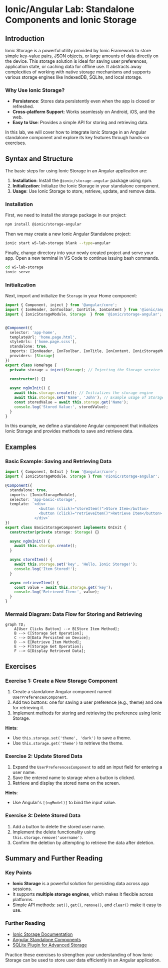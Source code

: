 # Ionic/Angular Lab: Standalone Components and Ionic Storage

## Introduction
Ionic Storage is a powerful utility provided by Ionic Framework to store simple key-value pairs, JSON objects, or large amounts of data directly on the device. This storage solution is ideal for saving user preferences, application state, or caching data for offline use. It abstracts away complexities of working with native storage mechanisms and supports various storage engines like IndexedDB, SQLite, and local storage.

### Why Use Ionic Storage?
- **Persistence**: Stores data persistently even when the app is closed or refreshed.
- **Cross-platform Support**: Works seamlessly on Android, iOS, and the web.
- **Easy to Use**: Provides a simple API for storing and retrieving data.

In this lab, we will cover how to integrate Ionic Storage in an Angular standalone component and explore its key features through hands-on exercises.

## Syntax and Structure
The basic steps for using Ionic Storage in an Angular application are:
1. **Installation**: Install the `@ionic/storage-angular` package using npm.
2. **Initialization**: Initialize the Ionic Storage in your standalone component.
3. **Usage**: Use Ionic Storage to store, retrieve, update, and remove data.

### Installation
First, we need to install the storage package in our project:

```bash
npm install @ionic/storage-angular
```
Then we may create a new Ionic Angular Standalone project:

```bash
ionic start w5-lab-storage blank --type=angular 
```
Finally, change directory into your newly created project and serve your app. Open a new terminal in VS Code to continue issuing bash commands.

```bash
cd w5-lab-storage
ionic serve
```
### Initialization
Next, import and initialize the `Storage` in your Home component:

```typescript
import { Component, inject } from '@angular/core';
import { IonHeader, IonToolbar, IonTitle, IonContent } from '@ionic/angular/standalone';
import { IonicStorageModule, Storage  } from '@ionic/storage-angular';


@Component({
  selector: 'app-home',
  templateUrl: 'home.page.html',
  styleUrls: ['home.page.scss'],
  standalone: true,
  imports: [IonHeader, IonToolbar, IonTitle, IonContent, IonicStorageModule],
  providers: [Storage]
})
export class HomePage {
  private storage = inject(Storage); // Injecting the Storage service
  
  constructor() {}

  async ngOnInit() {
    await this.storage.create(); // Initializes the storage engine
    await this.storage.set('Name', 'John'); // Example usage of Storage
    const storedValue = await this.storage.get('Name');
    console.log('Stored Value:', storedValue);
  }
}
```

In this example, we define a standalone Angular component that initializes Ionic Storage and provides methods to save and retrieve data.

## Examples

### Basic Example: Saving and Retrieving Data

```typescript
import { Component, OnInit } from '@angular/core';
import { IonicStorageModule, Storage } from '@ionic/storage-angular';

@Component({
  standalone: true,
  imports: [IonicStorageModule],
  selector: 'app-basic-storage',
  template: `<div>
               <button (click)="storeItem()">Store Item</button>
               <button (click)="retrieveItem()">Retrieve Item</button>
             </div>`
})
export class BasicStorageComponent implements OnInit {
  constructor(private storage: Storage) {}

  async ngOnInit() {
    await this.storage.create();
  }

  async storeItem() {
    await this.storage.set('key', 'Hello, Ionic Storage!');
    console.log('Item Stored!');
  }

  async retrieveItem() {
    const value = await this.storage.get('key');
    console.log('Retrieved Item:', value);
  }
}
```

### Mermaid Diagram: Data Flow for Storing and Retrieving
```mermaid
graph TD;
    A[User Clicks Button] --> B[Store Item Method];
    B --> C[Storage Set Operation];
    C --> D[Data Persisted on Device];
    D --> E[Retrieve Item Method];
    E --> F[Storage Get Operation];
    F --> G[Display Retrieved Data];
```

## Exercises

### Exercise 1: Create a New Storage Component
1. Create a standalone Angular component named `UserPreferencesComponent`.
2. Add two buttons: one for saving a user preference (e.g., theme) and one for retrieving it.
3. Implement methods for storing and retrieving the preference using Ionic Storage.

**Hints**:
- Use `this.storage.set('theme', 'dark')` to save a theme.
- Use `this.storage.get('theme')` to retrieve the theme.

### Exercise 2: Update Stored Data
1. Expand the `UserPreferencesComponent` to add an input field for entering a user name.
2. Save the entered name to storage when a button is clicked.
3. Retrieve and display the stored name on the screen.

**Hints**:
- Use Angular's `[(ngModel)]` to bind the input value.

### Exercise 3: Delete Stored Data
1. Add a button to delete the stored user name.
2. Implement the delete functionality using `this.storage.remove('username')`.
3. Confirm the deletion by attempting to retrieve the data after deletion.

## Summary and Further Reading

### Key Points
- **Ionic Storage** is a powerful solution for persisting data across app sessions.
- It supports **multiple storage engines**, which makes it flexible across platforms.
- Simple API methods: `set()`, `get()`, `remove()`, and `clear()` make it easy to use.

### Further Reading
- [Ionic Storage Documentation](https://ionicframework.com/docs/building/storage)
- [Angular Standalone Components](https://angular.io/guide/standalone-components)
- [SQLite Plugin for Advanced Storage](https://ionicframework.com/docs/native/sqlite)

Practice these exercises to strengthen your understanding of how Ionic Storage can be used to store user data efficiently in an Angular application.
